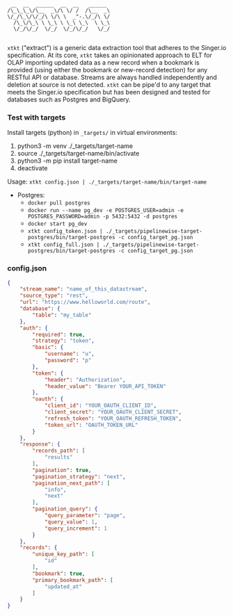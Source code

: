 ```
 __  __  ______  __  __   ______  
/\_\_\_\/\__  _\/\ \/ /  /\__  _\ 
\/_/\_\/\/_/\ \/\ \  _"-.\/_/\ \/ 
  /\_\/\_\ \ \_\ \ \_\ \_\  \ \_\ 
  \/_/\/_/  \/_/  \/_/\/_/   \/_/ 
                                  
```

`xtkt` ("extract") is a generic data extraction tool that adheres to the Singer.io specification. At its core, `xtkt` takes an opinionated approach to ELT for OLAP importing updated data as a new record when a bookmark is provided (using either the bookmark or new-record detection) for any RESTful API or database. Streams are always handled independently and deletion at source is not detected. `xtkt` can be pipe'd to any target that meets the Singer.io specification but has been designed and tested for databases such as Postgres and BigQuery.

### Test with targets

Install targets (python) in `_targets/` in virtual environments:

  1. python3 -m venv ./_targets/target-name
  2. source ./_targets/target-name/bin/activate
  3. python3 -m pip install target-name
  4. deactivate

Usage: `xtkt config.json | ./_targets/target-name/bin/target-name`

  * Postgres: 
    * `docker pull postgres`
    * `docker run --name pg_dev -e POSTGRES_USER=admin -e POSTGRES_PASSWORD=admin -p 5432:5432 -d postgres`
    * `docker start pg_dev`
    * `xtkt config_token.json | ./_targets/pipelinewise-target-postgres/bin/target-postgres -c config_target_pg.json`
    * `xtkt config_full.json | ./_targets/pipelinewise-target-postgres/bin/target-postgres -c config_target_pg.json`


### config.json

```json
{
    "stream_name": "name_of_this_datastream",
    "source_type": "rest",
    "url": "https://www.helloworld.com/route",
    "database": {
        "table": "my_table"
    },
    "auth": {
        "required": true,
        "strategy": "token",
        "basic": {
            "username": "u",
            "password": "p"
        },
        "token": {
            "header": "Authorization",
            "header_value": "Bearer YOUR_API_TOKEN"
        },
        "oauth": {
            "client_id": "YOUR_OAUTH_CLIENT_ID",
            "client_secret": "YOUR_OAUTH_CLIENT_SECRET",
            "refresh_token": "YOUR_OAUTH_REFRESH_TOKEN",
            "token_url": "OAUTH_TOKEN_URL"
        }
    },
    "response": {
        "records_path": [
            "results"
        ],
        "pagination": true,
        "pagination_strategy": "next",
        "pagination_next_path": [
            "info",
            "next"
        ],
        "pagination_query": {
            "query_parameter": "page",
            "query_value": 1,
            "query_increment": 1
        }
    },
    "records": {
        "unique_key_path": [
            "id"
        ],
        "bookmark": true,
        "primary_bookmark_path": [
            "updated_at"
        ]
    }
}
```